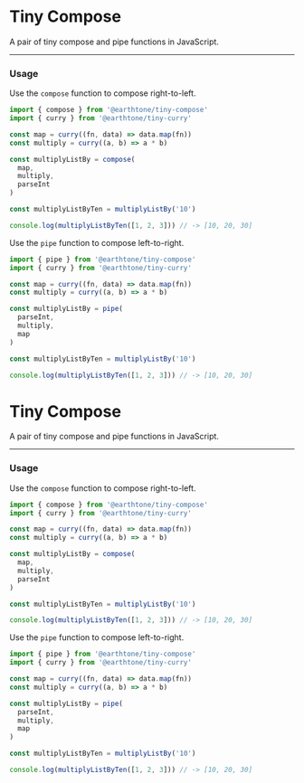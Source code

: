 # Tiny Compose

A pair of tiny compose and pipe functions in JavaScript.

---

### Usage

Use the `compose` function to compose right-to-left.

```js
import { compose } from '@earthtone/tiny-compose'
import { curry } from '@earthtone/tiny-curry'

const map = curry((fn, data) => data.map(fn))
const multiply = curry((a, b) => a * b)

const multiplyListBy = compose(
  map,
  multiply,
  parseInt
)

const multiplyListByTen = multiplyListBy('10')

console.log(multiplyListByTen([1, 2, 3])) // -> [10, 20, 30]
```

Use the `pipe` function to compose left-to-right.

```js
import { pipe } from '@earthtone/tiny-compose'
import { curry } from '@earthtone/tiny-curry'

const map = curry((fn, data) => data.map(fn))
const multiply = curry((a, b) => a * b)

const multiplyListBy = pipe(
  parseInt,
  multiply,
  map
)

const multiplyListByTen = multiplyListBy('10')

console.log(multiplyListByTen([1, 2, 3])) // -> [10, 20, 30]
```

# Tiny Compose

A pair of tiny compose and pipe functions in JavaScript.

---

### Usage

Use the `compose` function to compose right-to-left.

```js
import { compose } from '@earthtone/tiny-compose'
import { curry } from '@earthtone/tiny-curry'

const map = curry((fn, data) => data.map(fn))
const multiply = curry((a, b) => a * b)

const multiplyListBy = compose(
  map,
  multiply,
  parseInt
)

const multiplyListByTen = multiplyListBy('10')

console.log(multiplyListByTen([1, 2, 3])) // -> [10, 20, 30]
```

Use the `pipe` function to compose left-to-right.

```js
import { pipe } from '@earthtone/tiny-compose'
import { curry } from '@earthtone/tiny-curry'

const map = curry((fn, data) => data.map(fn))
const multiply = curry((a, b) => a * b)

const multiplyListBy = pipe(
  parseInt,
  multiply,
  map
)

const multiplyListByTen = multiplyListBy('10')

console.log(multiplyListByTen([1, 2, 3])) // -> [10, 20, 30]
```
